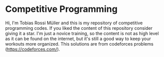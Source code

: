 # Competitive Programming 

Hi, I'm Tobias Rossi Müller and this is my repository of competitive programming codes. If you liked the content of this repository consider giving it a star.
I'm just a novice training, so the content is not as high level as it can be found on the internet, but it's still a good way to keep your workouts more organized. This solutions are from codeforces problems (https://codeforces.com/).
